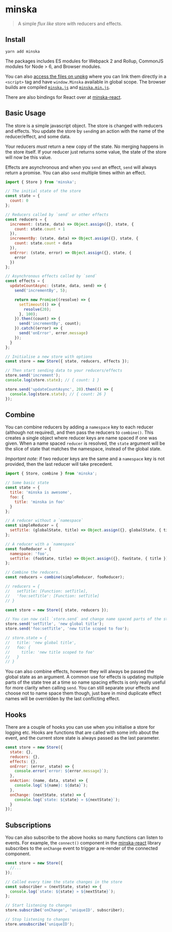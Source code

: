 # minska

> A simple _flux like_ store with reducers and effects.

## Install

```
yarn add minska
```

The packages includes ES modules for Webpack 2 and Rollup, CommonJS modules for Node > 6, and Browser modules.

You can also [access the files on unpkg](https://unpkg.com/minska/) where you can link them directly in a `<script>` tag and have `window.Minska` available in global scope. The browser builds are compiled  [`minska.js`](https://unpkg.com/minska/minska.js) and [`minska.min.js`](https://unpkg.com/minska/minska.min.js).

There are also bindings for React over at [minska-react](https://github.com/samisking/minska-react).


## Basic Usage

The store is a simple javascript object. The store is changed with reducers and effects. You update the store by `send`ing an action with the name of the reducer/effect, and some data.

Your reducers _must_ return a new copy of the state. No merging happens in the store itself. If your reducer just returns some value, the state of the store will now be this value.

Effects are asynchronous and when you `send` an effect, `send` will always return a promise. You can also `send` multiple times within an effect.

```js
import { Store } from 'minska';

// The initial state of the store
const state = {
  count: 0
};

// Reducers called by `send` or other effects
const reducers = {
  increment: (state, data) => Object.assign({}, state, {
    count: state.count + 1
  }),
  incrementBy: (state, data) => Object.assign({}, state, {
    count: state.count + data
  }),
  onError: (state, error) => Object.assign({}, state, {
    error
  })
};

// Asynchronous effects called by `send`
const effects = {
  updateCountAsync: (state, data, send) => {
    send('incrementBy', 5);

    return new Promise((resolve) => {
      setTimeout(() => {
        resolve(20);
      }, 100);
    }).then((count) => {
      send('incrementBy', count);
    }).catch((error) => {
      send('onError', error.message)
    });
  }
};

// Initialise a new store with options
const store = new Store({ state, reducers, effects });

// Then start sending data to your reducers/effects
store.send('increment');
console.log(store.state); // { count: 1 }

store.send('updateCountAsync', 20).then(() => {
  console.log(store.state); // { count: 26 }
});
```

## Combine

You can combine reducers by adding a `namespace` key to each reducer (although not required), and then pass the reducers to `combine()`. This creates a single object where reducer keys are name spaced if one was given. When a name spaced `reducer` is resolved, the `state` argument will be the slice of state that matches the namespace, instead of the global state.

_Important note:_ if two reducer keys are the same and a `namespace` key is not provided, then the last reducer will take precedent.

```js
import { Store, combine } from 'minska';

// Some basic state
const state = {
  title: 'minska is awesome',
  foo: {
    title: 'minska in foo'
  }
};

// A reducer without a `namespace`
const simpleReducer = {
  setTitle: (globalState, title) => Object.assign({}, globalState, { title })
};

// A reducer with a `namespace`
const fooReducer = {
  namespace: 'foo',
  setTitle: (fooState, title) => Object.assign({}, fooState, { title })
};

// Combine the reducers.
const reducers = combine(simpleReducer, fooReducer);

// reducers = {
//   setTitle: [Function: setTitle],
//   'foo:setTitle': [Function: setTitle]
// }

const store = new Store({ state, reducers });

// You can now call `store.send` and change name spaced parts of the state
store.send('setTitle', 'new global title');
store.send('foo:setTitle', 'new title scoped to foo');

// store.state = {
//   title: 'new global title',
//   foo: {
//     title: 'new title scoped to foo'
//   }
// }
```

You can also combine effects, however they will always be passed the global state as an argument. A common use for effects is updating multiple parts of the state tree at a time so name spacing effects is only really useful for more clarity when calling `send`. You can still separate your effects and choose not to name space them though, just bare in mind duplicate effect names will be overridden by the last conflicting effect.

## Hooks

There are a couple of hooks you can use when you initialise a store for logging etc. Hooks are functions that are called with some info about the event, and the current store state is always passed as the last parameter.

```js
const store = new Store({
  state: {},
  reducers: {},
  effects: {},
  onError: (error, state) => {
    console.error(`error: ${error.message}`);
  },
  onAction: (name, data, state) => {
    console.log(`${name}: ${data}`);
  },
  onChange: (nextState, state) => {
    console.log(`state: ${state} » ${nextState}`);
  }
});
```

## Subscriptions

You can also subscribe to the above hooks so many functions can listen to events. For example, the `connect()` component in the [minska-react](https://github.com/samisking/minska-react) library subscribes to the `onChange` event to trigger a re-render of the connected component.

```js
const store = new Store({
  //...
});

// Called every time the state changes in the store
const subscriber = (nextState, state) => {
  console.log(`state: ${state} » ${nextState}`);
};

// Start listening to changes
store.subscribe('onChange', 'uniqueID', subscriber);

// Stop listening to changes
store.unsubscribe('uniqueID');
```
